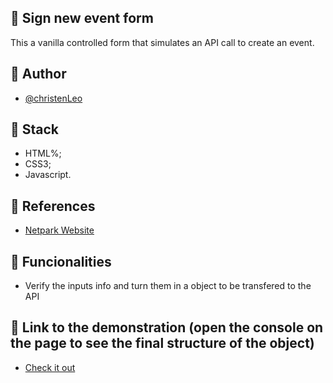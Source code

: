 ## 📆 Sign new event form

This a vanilla controlled form that simulates an API call to create an event.

## 🚀 Author
- [@christenLeo](https://github.com/christenLeo)

## 📄 Stack
- HTML%;
- CSS3;
- Javascript.

## 📝 References
- [Netpark Website](https://netpark.com.br/)

## 🚏 Funcionalities

- Verify the inputs info and turn them in a object to be transfered to the API

## 🎳 Link to the demonstration (open the console on the page to see the final structure of the object)
- [Check it out](https://netp.surge.sh/)
